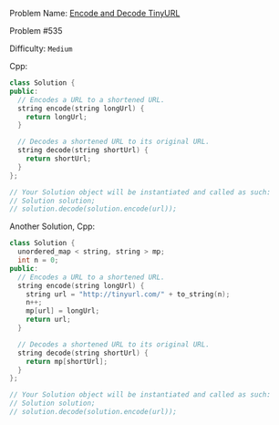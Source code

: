 Problem Name: [Encode and Decode TinyURL](https://leetcode.com/problems/encode-and-decode-tinyurl/)

Problem #535

Difficulty: `Medium`

Cpp:

```cpp
class Solution {
public:
  // Encodes a URL to a shortened URL.
  string encode(string longUrl) {
    return longUrl;
  }

  // Decodes a shortened URL to its original URL.
  string decode(string shortUrl) {
    return shortUrl;
  }
};

// Your Solution object will be instantiated and called as such:
// Solution solution;
// solution.decode(solution.encode(url));
```

Another Solution, Cpp:

```cpp
class Solution {
  unordered_map < string, string > mp;
  int n = 0;
public:
  // Encodes a URL to a shortened URL.
  string encode(string longUrl) {
    string url = "http://tinyurl.com/" + to_string(n);
    n++;
    mp[url] = longUrl;
    return url;
  }

  // Decodes a shortened URL to its original URL.
  string decode(string shortUrl) {
    return mp[shortUrl];
  }
};

// Your Solution object will be instantiated and called as such:
// Solution solution;
// solution.decode(solution.encode(url));
```
